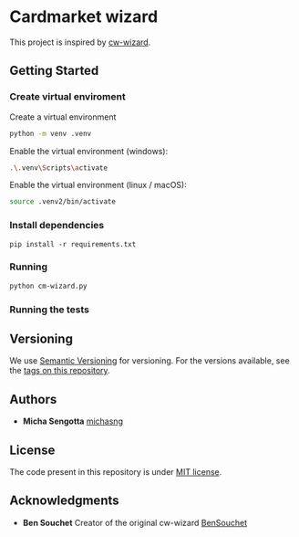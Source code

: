 # Cardmarket wizard

This project is inspired by [cw-wizard](https://github.com/BenSouchet/cw-wizard).


## Getting Started

### Create virtual enviroment

Create a virtual environment

```bash
python -m venv .venv
```

Enable the virtual environment (windows):

```bash
.\.venv\Scripts\activate
```

Enable the virtual environment (linux / macOS):

```bash
source .venv2/bin/activate
```

### Install dependencies

```
pip install -r requirements.txt
```

### Running

```bash
python cm-wizard.py
```

### Running the tests

## Versioning

We use [Semantic Versioning](http://semver.org/) for versioning. For the versions
available, see the [tags on this
repository](https://github.com/PurpleBooth/a-good-readme-template/tags).

## Authors

  - **Micha Sengotta**
    [michasng](https://github.com/michasng)

## License

The code present in this repository is under [MIT license](https://github.com/michasng/cm-wizard/blob/main/LICENSE).

## Acknowledgments

  - **Ben Souchet**
    Creator of the original cw-wizard
    [BenSouchet](https://github.com/BenSouchet)
